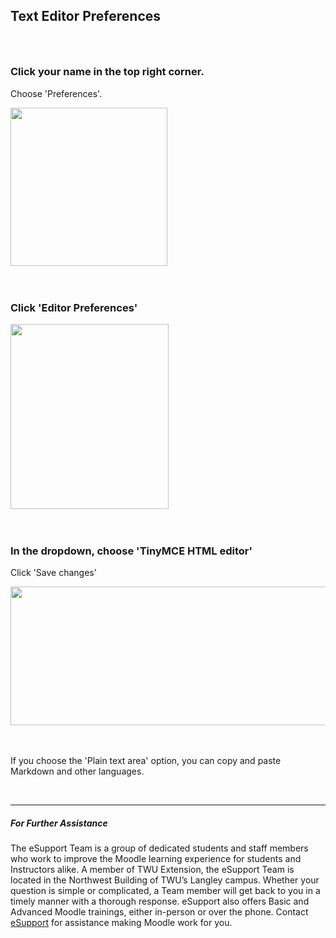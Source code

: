 <div class="clarify-article">
<h2 class="clarify-article-title">Text Editor Preferences</h2>

<div class="clarify-steps-container">
<div class="clarify-step-container" id="clarify-step-1">
<h3 class="clarify-step-title">&nbsp;</h3>

<h3 class="clarify-step-title">Click your name in the top right corner.</h3>

<div class="clarify-step-instructions">
<p>Choose &#39;Preferences&#39;.</p>
</div>

<div class="clarify-step-image-wrapper">
<div class="clarify-step-image-container"><img alt="" class="clarify-step-image" height="253" src="http://media.screensteps.me/e-support/t4gx6a/click-your-name-in-the-top-right-corner.png?1501522743" width="251" /></div>
</div>
</div>

<div class="clarify-clear">&nbsp;</div>

<div class="clarify-clear">&nbsp;</div>

<div class="clarify-step-container" id="clarify-step-2">
<h3 class="clarify-step-title">Click &#39;Editor Preferences&#39;</h3>

<div class="clarify-step-image-wrapper">
<div class="clarify-step-image-container"><img alt="" class="clarify-step-image" height="296" src="http://media.screensteps.me/e-support/t4gx6a/click--editor-preferences-.png?1501522743" width="253" /></div>
</div>
</div>

<div class="clarify-clear">&nbsp;</div>

<div class="clarify-clear">&nbsp;</div>

<div class="clarify-step-container" id="clarify-step-3">
<h3 class="clarify-step-title">In the dropdown, choose &#39;TinyMCE HTML editor&#39;</h3>

<div class="clarify-step-instructions">
<p>Click &#39;Save changes&#39;</p>
</div>

<div class="clarify-step-image-wrapper">
<div class="clarify-step-image-container"><img alt="" class="clarify-step-image" height="222" src="http://media.screensteps.me/e-support/t4gx6a/in-the-dropdown--choose--tinymce-html-editor-.png?1501522744" width="518" /></div>
</div>
</div>

<div class="clarify-clear">&nbsp;</div>

<div class="clarify-clear">&nbsp;</div>

<div class="clarify-step-container" id="clarify-step-4">
<div class="clarify-step-instructions">
<p>If you choose the &#39;Plain text area&#39; option, you can copy and paste Markdown and other languages.</p>
</div>
</div>

<div class="clarify-clear">&nbsp;</div>
</div>
</div>
<div class="clarify-clear">

---

##### For Further Assistance

The eSupport Team is a group of dedicated students and staff members who work to improve the Moodle learning experience for students and Instructors alike. A member of TWU Extension, the eSupport Team is located in the Northwest Building of TWU’s Langley campus. Whether your question is simple or complicated, a Team member will get back to you in a timely manner with a thorough response. eSupport also offers Basic and Advanced Moodle trainings, either in-person or over the phone. Contact [eSupport](https://trinitywestern.teamdynamix.com/TDClient/Requests/ServiceDet?ID=16141) for assistance making Moodle work for you.

